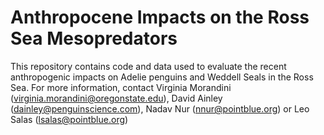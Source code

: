 # Anthropocene Impacts on the Ross Sea Mesopredators
This repository contains code and data used to evaluate the recent anthropogenic impacts on Adelie penguins and Weddell Seals in the Ross Sea.
For more information, contact Virginia Morandini (virginia.morandini@oregonstate.edu), David Ainley (dainley@penguinscience.com), Nadav Nur (nnur@pointblue.org) or Leo Salas (lsalas@pointblue.org)
